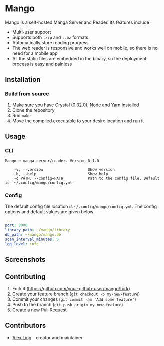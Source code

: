 # Mango

Mango is a self-hosted Manga Server and Reader. Its features include

- Multi-user support
- Supports both `.zip` and `.cbz` formats
- Automatically store reading progress
- The web reader is responsive and works well on mobile, so there is no need for a mobile app
- All the static files are embedded in the binary, so the deployment process is easy and painless

## Installation

### Build from source

1. Make sure you have Crystal (0.32.0), Node and Yarn installed
2. Clone the repository
3. Run `make`
4. Move the compiled executable to your desire location and run it

## Usage

### CLI

```
Mango e-manga server/reader. Version 0.1.0

    -v, --version                    Show version
    -h, --help                       Show help
    -c PATH, --config=PATH           Path to the config file. Default is `~/.config/mango/config.yml`
```

### Config

The default config file location is `~/.config/mango/config.yml`. The config options and default values are given below

```yaml
---
port: 9000
library_path: ~/mango/library
db_path: ~/mango/mango.db
scan_interval_minutes: 5
log_level: info
```

## Screenshots

## Contributing

1. Fork it (<https://github.com/your-github-user/mango/fork>)
2. Create your feature branch (`git checkout -b my-new-feature`)
3. Commit your changes (`git commit -am 'Add some feature'`)
4. Push to the branch (`git push origin my-new-feature`)
5. Create a new Pull Request

## Contributors

- [Alex Ling](https://github.com/your-github-user) - creator and maintainer
